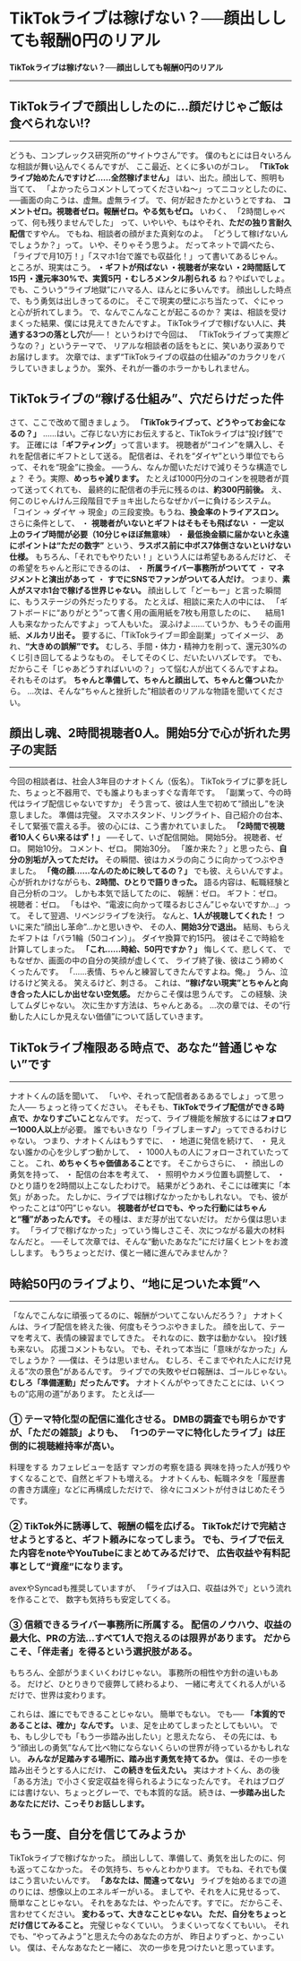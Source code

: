 # TikTokライブは稼げない？──顔出ししても報酬0円のリアル
<!-- gdoc_url:  https://docs.google.com/document/d/1_C-L8QMX5Fyds0cYlgrCu9FlsffohhqwogNYHDjwhLI/edit?usp=sharing -->

**TikTokライブは稼げない？──顔出ししても報酬0円のリアル**
****
## TikTokライブで顔出ししたのに…顔だけじゃご飯は食べられない!? 
****
どうも、コンプレックス研究所の“サイトウさん”です。  僕のもとには日々いろんな相談が舞い込んでくるんですが、  ここ最近、とくに多いのがコレ。 
**「TikTokライブ始めたんですけど……全然稼げません」**
はい、出た。顔出して、照明も当てて、  「よかったらコメントしてってくださいね〜」ってニコッとしたのに、  ──画面の向こうは、虚無。虚無ライブ。 
で、何が起きたかというとですね、  **コメントゼロ。視聴者ゼロ。報酬ゼロ。やる気もゼロ。**
いわく、  「2時間しゃべって、何も残りませんでした」  って、いやいや、もはやそれ、**ただの独り言耐久配信**ですやん。 
でもね、相談者の顔がまた真剣なのよ。  「どうして稼げないんでしょうか？」って。  いや、そりゃそう思うよ。  だってネットで調べたら、  「ライブで月10万！」「スマホ1台で誰でも収益化！」って書いてあるじゃん。 
ところが、現実はこう。 
**・ギフトが飛ばない  ・視聴者が来ない  ・2時間話して15円  ・還元率30%で、実質5円  ・むしろメンタル削られる**
ね？やばいでしょ。 
でも、こういう“ライブ地獄”にハマる人、ほんとに多いんです。  顔出しした時点で、もう勇気は出しきってるのに。  そこで現実の壁にぶち当たって、ぐにゃっと心が折れてしまう。 
で、なんでこんなことが起こるのか？  実は、相談を受けまくった結果、僕には見えてきたんですよ。 
TikTokライブで稼げない人に、**共通する3つの落とし穴**が──！ 
というわけで今回は、  「TikTokライブって実際どうなの？」というテーマで、  リアルな相談者の話をもとに、笑いあり涙ありでお届けします。 
次章では、まず“TikTokライブの収益の仕組み”のカラクリをバラしていきましょうか。  案外、それが一番のホラーかもしれません。 
##   
## TikTokライブの“稼げる仕組み”、穴だらけだった件 
さて、ここで改めて聞きましょう。 
**「TikTokライブって、どうやってお金になるの？」**
……はい。ご存じない方にお伝えすると、TikTokライブは“投げ銭”です。  正確には「**ギフティング**」って言います。 
視聴者が“コイン”を購入し、それを配信者にギフトとして送る。  配信者は、それを“ダイヤ”という単位でもらって、それを“現金”に換金。 
──うん、なんか聞いただけで減りそうな構造でしょ？ 
そう。実際、**めっちゃ減ります。**
たとえば1000円分のコインを視聴者が買って送ってくれても、  最終的に配信者の手元に残るのは、**約300円前後。**
え、何このじゃんけん三段階目でチョキ出したらなぜかパーに負けるシステム。  「コイン → ダイヤ → 現金」の三段変換。もうね、**換金率のトライアスロン。**
さらに条件として、 
・ **視聴者がいないとギフトはそもそも飛ばない**
・ **一定以上のライブ時間が必要（10分じゃほぼ無意味）**
・ **最低換金額に届かないと永遠にポイントは“ただの数字”** という、**ラスボス前に中ボス7体倒さないといけない仕様。**
もちろん、「それでもやりたい！」という人には希望もあるんだけど、  その希望をちゃんと形にできるのは、 
・ **所属ライバー事務所がついてて**
・ **マネジメントと演出があって**
・ **すでにSNSでファンがついてる人だけ**。
つまり、**素人がスマホ1台で稼げる世界じゃない。** 顔出しして「どーもー」と言った瞬間に、もうステージの外だったりする。 
たとえば、相談に来た人の中には、  「ギフトボードに“ありがとう”って書く用の画用紙を7枚も用意したのに、  　結局1人も来なかったんですよ」って人もいた。 
涙ふけよ……ていうか、もうその画用紙、**メルカリ出そ。**
要するに、「TikTokライブ＝即金副業」ってイメージ、  あれ、**“大きめの誤解”です。**
むしろ、手間・体力・精神力を削って、還元30%のくじ引き回してるようなもの。  そしてそのくじ、だいたいハズレです。 
でも、だからこそ「じゃあどうすればいいの？」って悩む人が出てくるんですよね。  それもそのはず。  **ちゃんと準備して、ちゃんと顔出して、ちゃんと傷ついた**から。 
…次は、そんな“ちゃんと挫折した”相談者のリアルな物語を聞いてください。 

## 顔出し魂、2時間視聴者0人。開始5分で心が折れた男子の実話 
****
今回の相談者は、社会人3年目のナオトくん（仮名）。  TikTokライブに夢を託した、ちょっと不器用で、でも誰よりもまっすぐな青年です。 
「副業って、今の時代はライブ配信じゃないですか」  そう言って、彼は人生で初めて“顔出し”を決意しました。 
準備は完璧。  スマホスタンド、リングライト、自己紹介の台本、そして緊張で震える手。  彼の心には、こう書かれていました。 
**「2時間で視聴者10人くらい来るはず！」**
──そして、いざ配信開始。 
開始5分。  視聴者、ゼロ。 
開始10分。  コメント、ゼロ。 
開始30分。  「誰か来た？」と思ったら、**自分の別垢が入ってただけ。**
その瞬間、彼はカメラの向こうに向かってつぶやきました。  **「俺の顔……なんのために映してるの？」**
でも彼、えらいんですよ。  心が折れかけながらも、**2時間、ひとりで語りきった。** 語る内容は、転職経験と自己分析のコツ。  しかも本気で話してたのに、  報酬：ゼロ。  ギフト：ゼロ。  視聴者：ゼロ。 
「もはや、“電波に向かって喋るおじさん”じゃないですか…」って。 
そして翌週、リベンジライブを決行。 
なんと、**1人が視聴してくれた！** ついに来た“顔出し革命”…かと思いきや、  その人、**開始3分で退出。**
結局、もらえたギフトは「バラ1輪（50コイン）」。  ダイヤ換算で約15円。  彼はそこで時給を計算してしまった。 
**「これ……時給、50円ですか？」**
悔しくて、悲しくて、  でもなぜか、画面の中の自分の笑顔が虚しくて、  ライブ終了後、彼はこう締めくくったんです。 
「……表情、ちゃんと練習してきたんですよね。俺。」 
うん、泣けるけど笑える。  笑えるけど、刺さる。  これは、**“稼げない現実”とちゃんと向き合った人にしか出せない空気感。**
だからこそ僕は思うんです。  この経験、決してムダじゃない。  次に生かす方法は、ちゃんとある。 
…次の章では、その“行動した人にしか見えない価値”について話していきます。 

## TikTokライブ権限ある時点で、あなた“普通じゃない”です 
****
ナオトくんの話を聞いて、  「いや、それって配信者あるあるでしょ」って思った人──  ちょっと待ってください。 
そもそも、**TikTokでライブ配信ができる時点で、かなりすごいこと**なんです。 
だって、ライブ機能を解放するには**フォロワー1000人以上**が必要。  誰でもいきなり「ライブしまーす♪」ってできるわけじゃない。 
つまり、ナオトくんはもうすでに、 
・ 地道に発信を続けて、
・ 見えない誰かの心を少しずつ動かして、
・ 1000人もの人にフォローされていたってこと。
これ、**めちゃくちゃ価値あること**です。 
そこからさらに、 
・ 顔出しの勇気を持って、
・ 配信の台本を考えて、
・ 照明やカメラ位置も調整して、
・ ひとり語りを2時間以上こなしたわけで。
結果がどうあれ、そこには確実に「本気」があった。 
たしかに、ライブでは稼げなかったかもしれない。  でも、彼がやったことは“0円”じゃない。 
**視聴者がゼロでも、やった行動にはちゃんと“種”があったんです。** その種は、まだ芽が出てないだけ。 
だから僕は思います。  「ライブで稼げなかった」っていう悔しさこそ、次につながる最大の材料なんだと。 
──そして次章では、そんな“動いたあなた”にだけ届くヒントをお渡しします。  もうちょっとだけ、僕と一緒に進んでみませんか？ 

## 時給50円のライブより、“地に足ついた本質”へ 
****
「なんでこんなに頑張ってるのに、報酬がついてこないんだろう？」 
ナオトくんは、ライブ配信を終えた後、何度もそうつぶやきました。  顔を出して、テーマを考えて、表情の練習までしてきた。  それなのに、数字は動かない。  投げ銭も来ない。  応援コメントもない。 
でも、それって本当に「意味がなかった」んでしょうか？ 
──僕は、そうは思いません。 
むしろ、そこまでやれた人にだけ見える“次の景色”があるんです。 
ライブでの失敗やゼロ報酬は、ゴールじゃない。  **むしろ「準備運動」だったんです。**
ナオトくんがやってきたことには、いくつもの“応用の道”があります。 
たとえば── 

### **① テーマ特化型の配信に進化させる。** DMBの調査でも明らかですが、「ただの雑談」よりも、  「1つのテーマに特化したライブ」は圧倒的に視聴維持率が高い。 
料理をする  カフェレビューを話す  マンガの考察を語る 
興味を持った人が残りやすくなることで、自然とギフトも増える。  ナオトくんも、転職ネタを「履歴書の書き方講座」などに再構成しただけで、  徐々にコメントが付きはじめたそうです。 

### **② TikTok外に誘導して、報酬の幅を広げる。** TikTokだけで完結させようとすると、ギフト頼みになってしまう。  でも、ライブで伝えた内容を**noteやYouTubeにまとめてみる**だけで、  広告収益や有料記事として“資産”になります。 
avexやSyncadも推奨していますが、  「ライブは入口、収益は外で」という流れを作ることで、  数字も気持ちも安定してくる。 

### **③ 信頼できるライバー事務所に所属する。** 配信のノウハウ、収益の最大化、PRの方法…すべて1人で抱えるのは限界があります。  だからこそ、**「伴走者」を得るという選択肢**がある。 
もちろん、全部がうまくいくわけじゃない。  事務所の相性や方針の違いもある。  だけど、ひとりきりで疲弊して終わるより、  一緒に考えてくれる人がいるだけで、世界は変わります。 

これらは、誰にでもできることじゃない。  簡単でもない。  でも── 
**「本質的であることは、確か」なんです。**
いま、足を止めてしまったとしてもいい。  でも、もし少しでも「もう一歩踏み出したい」と思えたなら、  その先には、もう“顔出しの勇気”なんて比べ物にならないくらいの世界が待っているかもしれない。 
**みんなが足踏みする場所に、踏み出す勇気を持てるか。**
僕は、その一歩を踏み出そうとする人にだけ、  **この続きを伝えたい。**
実はナオトくん、あの後「ある方法」で小さく安定収益を得られるようになったんです。  それはブログには書けない、ちょっとグレーで、でも本質的な話。 
続きは、**一歩踏み出したあなたにだけ、こっそりお話しします。**

## もう一度、自分を信じてみようか 
TikTokライブで稼げなかった。  顔出しして、準備して、勇気を出したのに、何も返ってこなかった。  その気持ち、ちゃんとわかります。 
でもね、それでも僕はこう言いたいんです。 
**「あなたは、間違ってない」**
ライブを始めるまでの道のりには、想像以上のエネルギーがいる。  ましてや、それを人に見せるって、簡単なことじゃない。  それをあなたは、やったんです。すでに。 
だからこそ、言わせてください。 
**変わるって、大きなことじゃない。  ただ、自分をちょっとだけ信じてみること。**
完璧じゃなくていい。  うまくいってなくてもいい。  それでも、“やってみよう”と思えた今のあなたの方が、  昨日よりずっと、かっこいい。 
僕は、そんなあなたと一緒に、  次の一歩を見つけたいと思っています。
